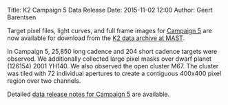 Title: K2 Campaign 5 Data Release
Date: 2015-11-02 12:00
Author: Geert Barentsen

Target pixel files, light curves, and full frame images for 
[Campaign 5](k2-approved-programs.html#campaign-5) are now available
for download from the [K2 data archive at MAST](https://archive.stsci.edu/k2/).

In Campaign 5, 25,850 long cadence and 204 short cadence targets were observed.
We additionally collected large pixel masks over dwarf planet 
(126154) 2001 YH140. 
We also observed the open cluster M67. 
The cluster was tiled with 72 individual apertures to create 
a contiguous 400x400 pixel region over two channels.

Detailed [data release notes for Campaign 5](k2-data-release-notes.html#k2-campaign-5) are available.

